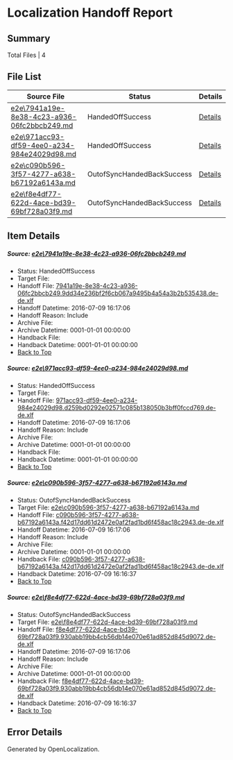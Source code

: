 # <a name='report-top'></a> Localization Handoff Report

## Summary
 Total Files | 4

## File List
 Source File | Status | Details 
 ----------- | ------ | ------- 
 [e2e\7941a19e-8e38-4c23-a936-06fc2bbcb249.md](https://github.com/OpenLocalizationTestOrg/oltest/blob/c02555ddca8c6fcbfe26170e9bef7c0862d7eb33/e2e/7941a19e-8e38-4c23-a936-06fc2bbcb249.md) | HandedOffSuccess | [Details](#0abedeacfe30aed5e3f9f267e23f7dfcb3b208022)
 [e2e\971acc93-df59-4ee0-a234-984e24029d98.md](https://github.com/OpenLocalizationTestOrg/oltest/blob/ff3f73065d7ee83285b522ff7627cd3f2f702608/e2e/971acc93-df59-4ee0-a234-984e24029d98.md) | HandedOffSuccess | [Details](#af06b505106e8777d323d25c1ef2469a89c6284b3)
 [e2e\c090b596-3f57-4277-a638-b67192a6143a.md](https://github.com/OpenLocalizationTestOrg/oltest/blob/92093241560df29f82202bc02e3bc18dbd28f48c/e2e/c090b596-3f57-4277-a638-b67192a6143a.md) | OutofSyncHandedBackSuccess | [Details](#171a5daa75cc0cd27b39212712533cc6efa7593d4)
 [e2e\f8e4df77-622d-4ace-bd39-69bf728a03f9.md](https://github.com/OpenLocalizationTestOrg/oltest/blob/d1ef0d05fe8462b1beea76fa8e78c44384d9e85e/e2e/f8e4df77-622d-4ace-bd39-69bf728a03f9.md) | OutofSyncHandedBackSuccess | [Details](#2e39dade515ad9cfcc497b8d86c609b02acdbcba7)

## Item Details
##### <a name='0abedeacfe30aed5e3f9f267e23f7dfcb3b208022'></a> Source: [e2e\7941a19e-8e38-4c23-a936-06fc2bbcb249.md](https://github.com/OpenLocalizationTestOrg/oltest/blob/c02555ddca8c6fcbfe26170e9bef7c0862d7eb33/e2e/7941a19e-8e38-4c23-a936-06fc2bbcb249.md)
* Status: HandedOffSuccess
* Target File: 
* Handoff File: [7941a19e-8e38-4c23-a936-06fc2bbcb249.9dd34e236bf2f6cb067a9495b4a54a3b2b535438.de-de.xlf](https://github.com/OpenLocalizationTestOrg/olhandoff-e2e/blob/ad7cf40fc3192083279a45dc93a21f3121b441db/ol-handoff/OpenLocalizationTestOrg/oltest-dede-fly/ci/ht/7941a19e-8e38-4c23-a936-06fc2bbcb249.9dd34e236bf2f6cb067a9495b4a54a3b2b535438.de-de.xlf)
* Handoff Datetime: 2016-07-09 16:17:06
* Handoff Reason: Include
* Archive File: 
* Archive Datetime: 0001-01-01 00:00:00
* Handback File: 
* Handback Datetime: 0001-01-01 00:00:00
* [Back to Top](#report-top)

##### <a name='af06b505106e8777d323d25c1ef2469a89c6284b3'></a> Source: [e2e\971acc93-df59-4ee0-a234-984e24029d98.md](https://github.com/OpenLocalizationTestOrg/oltest/blob/ff3f73065d7ee83285b522ff7627cd3f2f702608/e2e/971acc93-df59-4ee0-a234-984e24029d98.md)
* Status: HandedOffSuccess
* Target File: 
* Handoff File: [971acc93-df59-4ee0-a234-984e24029d98.d259bd0292e02571c085b138050b3bff0fccd769.de-de.xlf](https://github.com/OpenLocalizationTestOrg/olhandoff-e2e/blob/ad7cf40fc3192083279a45dc93a21f3121b441db/ol-handoff/OpenLocalizationTestOrg/oltest-dede-fly/ci/ht/971acc93-df59-4ee0-a234-984e24029d98.d259bd0292e02571c085b138050b3bff0fccd769.de-de.xlf)
* Handoff Datetime: 2016-07-09 16:17:06
* Handoff Reason: Include
* Archive File: 
* Archive Datetime: 0001-01-01 00:00:00
* Handback File: 
* Handback Datetime: 0001-01-01 00:00:00
* [Back to Top](#report-top)

##### <a name='171a5daa75cc0cd27b39212712533cc6efa7593d4'></a> Source: [e2e\c090b596-3f57-4277-a638-b67192a6143a.md](https://github.com/OpenLocalizationTestOrg/oltest/blob/92093241560df29f82202bc02e3bc18dbd28f48c/e2e/c090b596-3f57-4277-a638-b67192a6143a.md)
* Status: OutofSyncHandedBackSuccess
* Target File: [e2e\c090b596-3f57-4277-a638-b67192a6143a.md](https://github.com/OpenLocalizationTestOrg/oltest-dede-fly/blob/cfa1e08c810d3e66af80fe57ce6e736c5e8b4acc/e2e/c090b596-3f57-4277-a638-b67192a6143a.md)
* Handoff File: [c090b596-3f57-4277-a638-b67192a6143a.f42d17dd61d2472e0af2fad1bd6f458ac18c2943.de-de.xlf](https://github.com/OpenLocalizationTestOrg/olhandoff-e2e/blob/ad7cf40fc3192083279a45dc93a21f3121b441db/ol-handoff/OpenLocalizationTestOrg/oltest-dede-fly/ci/ht/c090b596-3f57-4277-a638-b67192a6143a.f42d17dd61d2472e0af2fad1bd6f458ac18c2943.de-de.xlf)
* Handoff Datetime: 2016-07-09 16:17:06
* Handoff Reason: Include
* Archive File: 
* Archive Datetime: 0001-01-01 00:00:00
* Handback File: [c090b596-3f57-4277-a638-b67192a6143a.f42d17dd61d2472e0af2fad1bd6f458ac18c2943.de-de.xlf](https://github.com/OpenLocalizationTestOrg/olhandback-e2e/blob/e5eae5acb83f030bf1507593e41b55634700dae3/ol-handback/OpenLocalizationTestOrg/oltest-dede-fly/ci/mt/c090b596-3f57-4277-a638-b67192a6143a.f42d17dd61d2472e0af2fad1bd6f458ac18c2943.de-de.xlf)
* Handback Datetime: 2016-07-09 16:16:37
* [Back to Top](#report-top)

##### <a name='2e39dade515ad9cfcc497b8d86c609b02acdbcba7'></a> Source: [e2e\f8e4df77-622d-4ace-bd39-69bf728a03f9.md](https://github.com/OpenLocalizationTestOrg/oltest/blob/d1ef0d05fe8462b1beea76fa8e78c44384d9e85e/e2e/f8e4df77-622d-4ace-bd39-69bf728a03f9.md)
* Status: OutofSyncHandedBackSuccess
* Target File: [e2e\f8e4df77-622d-4ace-bd39-69bf728a03f9.md](https://github.com/OpenLocalizationTestOrg/oltest-dede-fly/blob/cfa1e08c810d3e66af80fe57ce6e736c5e8b4acc/e2e/f8e4df77-622d-4ace-bd39-69bf728a03f9.md)
* Handoff File: [f8e4df77-622d-4ace-bd39-69bf728a03f9.930abb19bb4cb56db14e070e61ad852d845d9072.de-de.xlf](https://github.com/OpenLocalizationTestOrg/olhandoff-e2e/blob/ad7cf40fc3192083279a45dc93a21f3121b441db/ol-handoff/OpenLocalizationTestOrg/oltest-dede-fly/ci/ht/f8e4df77-622d-4ace-bd39-69bf728a03f9.930abb19bb4cb56db14e070e61ad852d845d9072.de-de.xlf)
* Handoff Datetime: 2016-07-09 16:17:06
* Handoff Reason: Include
* Archive File: 
* Archive Datetime: 0001-01-01 00:00:00
* Handback File: [f8e4df77-622d-4ace-bd39-69bf728a03f9.930abb19bb4cb56db14e070e61ad852d845d9072.de-de.xlf](https://github.com/OpenLocalizationTestOrg/olhandback-e2e/blob/e5eae5acb83f030bf1507593e41b55634700dae3/ol-handback/OpenLocalizationTestOrg/oltest-dede-fly/ci/mt/f8e4df77-622d-4ace-bd39-69bf728a03f9.930abb19bb4cb56db14e070e61ad852d845d9072.de-de.xlf)
* Handback Datetime: 2016-07-09 16:16:37
* [Back to Top](#report-top)


## Error Details

Generated by OpenLocalization.
